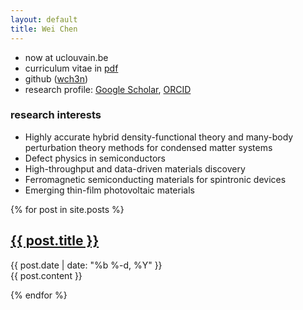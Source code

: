 ```yaml
---
layout: default
title: Wei Chen
---
```


* now at uclouvain.be
* curriculum vitae in [pdf](docs/cv.pdf)
* github ([wch3n](http://github.com/wch3n))
* research profile: 
  [Google Scholar](https://scholar.google.com/citations?user=ouy6ESIAAAAJa),
  [ORCID](http://orcid.org/0000-0002-7496-0341)

### research interests
- Highly accurate hybrid density-functional theory 
  and many-body perturbation theory methods for condensed matter systems
- Defect physics in semiconductors
- High-throughput and data-driven materials discovery
- Ferromagnetic semiconducting materials for spintronic devices
- Emerging thin-film photovoltaic materials

{% for post in site.posts %}

<article class='post'>
  <h1 class='post-title'>
    <a href="{{ site.path }}{{ post.url }}">
      {{ post.title }}
    </a>
  </h1>
  <div class="post-date">{{ post.date | date: "%b %-d, %Y" }}</div>
  {{ post.content }}
</article>

{% endfor %}

